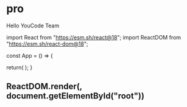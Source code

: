 # pro


Hello YouCode Team


import React from "https://esm.sh/react@18";
import ReactDOM from "https://esm.sh/react-dom@18";

const App = () => {

  return(
   );
}

ReactDOM.render(<App />,
document.getElementById("root"))
-
